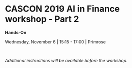 # CASCON 2019 AI in Finance workshop - Part 2

**Hands-On**

Wednesday, November 6 | 15:15 - 17:00 | Primrose

<p>&nbsp;</p>

*Additional instructions will be available before the workshop.*

